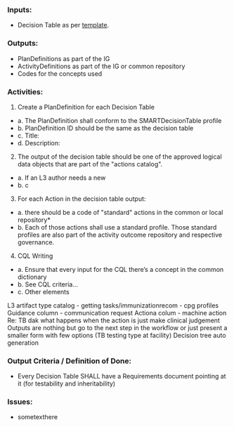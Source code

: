 ### **Inputs:** 

* Decision Table as per [template](https://worldhealthorg.sharepoint.com/:x:/r/sites/DigitalAcceleratorKits/_layouts/15/Doc.aspx?sourcedoc=%7B17A8AAB1-8120-48DD-92E7-7811AB74E5D5%7D&file=Web%20Annex%20B.%20Decision%20support%20logic_template%20V3.xlsx&action=default&mobileredirect=true). 

### **Outputs:**

* PlanDefinitions as part of the IG
* ActivityDefinitions as part of the IG or common repository
* Codes for the concepts used 


### **Activities:**

1. Create a PlanDefinition for each Decision Table
  - a. The PlanDefinition shall conform to the SMARTDecisionTable profile
  - b. PlanDefinition ID should be the same as the decision table
  - c. Title:
  - d. Description:
2. The output of the decision table should be one of the approved logical data objects that are part of the "actions catalog". 
  - a. If an L3 author needs a new 
  - b. c
3. For each Action in the decision table output:
  - a. there should be a code of "standard" actions in the common or local repository*
  - b. Each of those actions shall use a standard profile. Those standard profiles are also part of the activity outcome repository and respective governance.
4. CQL Writing
  - a. Ensure that every input for the CQL there’s a concept in the common dictionary
  - b. See CQL criteria…
  - c. Other elements



L3 artifact type catalog - getting tasks/immunizationrecom - cpg profiles
Guidance column - communication request
Actiona colum - machine action
	Re: TB dak  what happens when the action is just make clinical judgement
Outputs are nothing but go to the next step in the workflow or just present a smaller form with few options (TB testing type at facility)
Decision tree auto generation


### **Output Criteria / Definition of Done:**

* Every Decision Table SHALL have a Requirements document pointing at it (for testability and inheritability)

### **Issues:**

* sometexthere